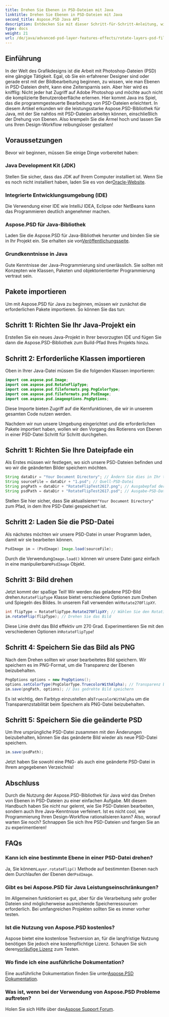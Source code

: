 ```yaml
---
title: Drehen Sie Ebenen in PSD-Dateien mit Java
linktitle: Drehen Sie Ebenen in PSD-Dateien mit Java
second_title: Aspose.PSD Java API
description: Entdecken Sie mit dieser Schritt-für-Schritt-Anleitung, wie Sie mit Aspose.PSD für Java mühelos Ebenen in PSD-Dateien drehen können.
type: docs
weight: 21
url: /de/java/advanced-psd-layer-features-effects/rotate-layers-psd-files/
---
```

## Einführung
In der Welt des Grafikdesigns ist die Arbeit mit Photoshop-Dateien (PSD) eine gängige Tätigkeit. Egal, ob Sie ein erfahrener Designer sind oder gerade erst mit der Bildbearbeitung beginnen, zu wissen, wie man Ebenen in PSD-Dateien dreht, kann eine Zeitersparnis sein. Aber hier wird es knifflig: Nicht jeder hat Zugriff auf Adobe Photoshop und möchte auch nicht die komplizierte Benutzeroberfläche erlernen. Hier kommt Java ins Spiel, das die programmgesteuerte Bearbeitung von PSD-Dateien erleichtert. In diesem Artikel erkunden wir die leistungsstarke Aspose.PSD-Bibliothek für Java, mit der Sie nahtlos mit PSD-Dateien arbeiten können, einschließlich der Drehung von Ebenen. Also krempeln Sie die Ärmel hoch und lassen Sie uns Ihren Design-Workflow reibungsloser gestalten!
## Voraussetzungen
Bevor wir beginnen, müssen Sie einige Dinge vorbereitet haben:
### Java Development Kit (JDK)
 Stellen Sie sicher, dass das JDK auf Ihrem Computer installiert ist. Wenn Sie es noch nicht installiert haben, laden Sie es von der[Oracle-Website](https://www.oracle.com/java/technologies/javase-downloads.html).
### Integrierte Entwicklungsumgebung (IDE)
Die Verwendung einer IDE wie IntelliJ IDEA, Eclipse oder NetBeans kann das Programmieren deutlich angenehmer machen.
### Aspose.PSD für Java-Bibliothek
 Laden Sie die Aspose.PSD für Java-Bibliothek herunter und binden Sie sie in Ihr Projekt ein. Sie erhalten sie von[Veröffentlichungsseite](https://releases.aspose.com/psd/java/).
### Grundkenntnisse in Java
Gute Kenntnisse der Java-Programmierung sind unerlässlich. Sie sollten mit Konzepten wie Klassen, Paketen und objektorientierter Programmierung vertraut sein.
## Pakete importieren
Um mit Aspose.PSD für Java zu beginnen, müssen wir zunächst die erforderlichen Pakete importieren. So können Sie das tun:
## Schritt 1: Richten Sie Ihr Java-Projekt ein
Erstellen Sie ein neues Java-Projekt in Ihrer bevorzugten IDE und fügen Sie dann die Aspose.PSD-Bibliothek zum Build-Pfad Ihres Projekts hinzu.
## Schritt 2: Erforderliche Klassen importieren
Oben in Ihrer Java-Datei müssen Sie die folgenden Klassen importieren:
```java
import com.aspose.psd.Image;
import com.aspose.psd.RotateFlipType;
import com.aspose.psd.fileformats.png.PngColorType;
import com.aspose.psd.fileformats.psd.PsdImage;
import com.aspose.psd.imageoptions.PngOptions;
```
Diese Importe bieten Zugriff auf die Kernfunktionen, die wir in unserem gesamten Code nutzen werden. 

Nachdem wir nun unsere Umgebung eingerichtet und die erforderlichen Pakete importiert haben, wollen wir den Vorgang des Rotierens von Ebenen in einer PSD-Datei Schritt für Schritt durchgehen.
## Schritt 1: Richten Sie Ihre Dateipfade ein

Als Erstes müssen wir festlegen, wo sich unsere PSD-Dateien befinden und wo wir die geänderten Bilder speichern möchten. 
```java
String dataDir = "Your Document Directory"; // Ändern Sie dies in Ihr tatsächliches Dokumentverzeichnis.
String sourceFile = dataDir + "1.psd"; // Quell-PSD-Datei
String pngPath = dataDir + "RotateFlipTest2617.png"; // Ausgabepfad der PNG-Datei
String psdPath = dataDir + "RotateFlipTest2617.psd"; // Ausgabe-PSD-Dateipfad
```
 Stellen Sie hier sicher, dass Sie aktualisieren`"Your Document Directory"` zum Pfad, in dem Ihre PSD-Datei gespeichert ist.
## Schritt 2: Laden Sie die PSD-Datei

Als nächstes möchten wir unsere PSD-Datei in unser Programm laden, damit wir sie bearbeiten können.
```java
PsdImage im = (PsdImage) Image.load(sourceFile);
```
 Durch die Verwendung`Image.load()` können wir unsere Datei ganz einfach in eine manipulierbare`PsdImage` Objekt.
## Schritt 3: Bild drehen

 Jetzt kommt der spaßige Teil! Wir werden das geladene PSD-Bild drehen.`RotateFlipType` Klasse bietet verschiedene Optionen zum Drehen und Spiegeln des Bildes. In unserem Fall verwenden wir`Rotate270FlipXY`.
```java
int flipType = RotateFlipType.Rotate270FlipXY; // Wählen Sie den Rotationstyp
im.rotateFlip(flipType); // Drehen Sie das Bild
```
Diese Linie dreht das Bild effektiv um 270 Grad. Experimentieren Sie mit den verschiedenen Optionen in`RotateFlipType`!
## Schritt 4: Speichern Sie das Bild als PNG

Nach dem Drehen sollten wir unser bearbeitetes Bild speichern. Wir speichern es im PNG-Format, um die Transparenz der Ebenen beizubehalten.
```java
PngOptions options = new PngOptions();
options.setColorType(PngColorType.TruecolorWithAlpha); // Transparenz bewahren
im.save(pngPath, options); // Das gedrehte Bild speichern
```
 Es ist wichtig, den Farbtyp einzustellen als`TruecolorWithAlpha` um die Transparenzstabilität beim Speichern als PNG-Datei beizubehalten.
## Schritt 5: Speichern Sie die geänderte PSD

Um Ihre ursprüngliche PSD-Datei zusammen mit den Änderungen beizubehalten, können Sie das geänderte Bild wieder als neue PSD-Datei speichern.
```java
im.save(psdPath);
```
Jetzt haben Sie sowohl eine PNG- als auch eine geänderte PSD-Datei in Ihrem angegebenen Verzeichnis!
## Abschluss
Durch die Nutzung der Aspose.PSD-Bibliothek für Java wird das Drehen von Ebenen in PSD-Dateien zu einer einfachen Aufgabe. Mit diesem Handbuch haben Sie nicht nur gelernt, wie Sie PSD-Dateien bearbeiten, sondern auch Ihre Java-Kenntnisse verfeinert. Ist es nicht cool, wie Programmierung Ihren Design-Workflow rationalisieren kann? Also, worauf warten Sie noch? Schnappen Sie sich Ihre PSD-Dateien und fangen Sie an zu experimentieren!
## FAQs
### Kann ich eine bestimmte Ebene in einer PSD-Datei drehen?
 Ja, Sie können`Layer.rotateFlip()` Methode auf bestimmten Ebenen nach dem Durchlaufen der Ebenen der`PsdImage`.
### Gibt es bei Aspose.PSD für Java Leistungseinschränkungen?
Im Allgemeinen funktioniert es gut, aber für die Verarbeitung sehr großer Dateien sind möglicherweise ausreichende Speicherressourcen erforderlich. Bei umfangreichen Projekten sollten Sie es immer vorher testen.
### Ist die Nutzung von Aspose.PSD kostenlos?
 Aspose bietet eine kostenlose Testversion an, für die langfristige Nutzung benötigen Sie jedoch eine kostenpflichtige Lizenz. Schauen Sie sich deren[vorläufige Lizenz](https://purchase.aspose.com/temporary-license/) zum Testen.
### Wo finde ich eine ausführliche Dokumentation?
 Eine ausführliche Dokumentation finden Sie unter[Aspose.PSD Dokumentation](https://reference.aspose.com/psd/java/).
### Was ist, wenn bei der Verwendung von Aspose.PSD Probleme auftreten?
 Holen Sie sich Hilfe über das[Aspose Support Forum](https://forum.aspose.com/c/psd/34).